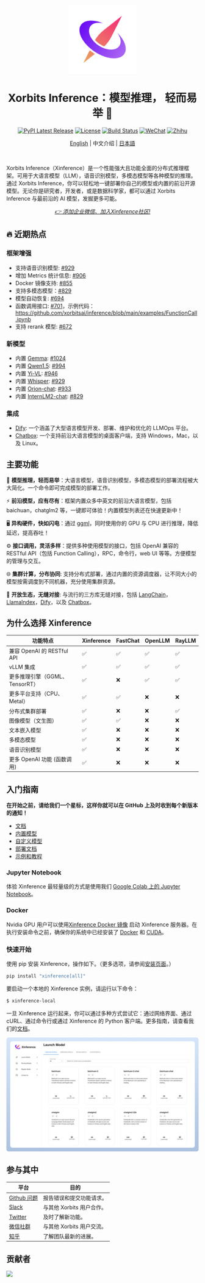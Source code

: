 <div align="center">
<img src="./assets/xorbits-logo.png" width="180px" alt="xorbits" />

# Xorbits Inference：模型推理， 轻而易举 🤖

[![PyPI Latest Release](https://img.shields.io/pypi/v/xinference.svg?style=for-the-badge)](https://pypi.org/project/xinference/)
[![License](https://img.shields.io/pypi/l/xinference.svg?style=for-the-badge)](https://github.com/xorbitsai/inference/blob/main/LICENSE)
[![Build Status](https://img.shields.io/github/actions/workflow/status/xorbitsai/inference/python.yaml?branch=main&style=for-the-badge&label=GITHUB%20ACTIONS&logo=github)](https://actions-badge.atrox.dev/xorbitsai/inference/goto?ref=main)
[![WeChat](https://img.shields.io/badge/添加微信小助手-07C160?style=for-the-badge&logo=wechat&logoColor=white)](https://xorbits.cn/assets/images/wechat_work_qr.png)
[![Zhihu](https://img.shields.io/static/v1?style=for-the-badge&message=未来速度&color=0084FF&logo=Zhihu&logoColor=FFFFFF&label=)](https://www.zhihu.com/org/xorbits)

[English](README.md) | 中文介绍 | [日本語](README_ja_JP.md)
</div>
<br />


Xorbits Inference（Xinference）是一个性能强大且功能全面的分布式推理框架。可用于大语言模型（LLM），语音识别模型，多模态模型等各种模型的推理。通过 Xorbits Inference，你可以轻松地一键部署你自己的模型或内置的前沿开源模型。无论你是研究者，开发者，或是数据科学家，都可以通过 Xorbits Inference 与最前沿的 AI 模型，发掘更多可能。


<div align="center">
<i><a href="https://xorbits.cn/assets/images/wechat_work_qr.png">👉 添加企业微信、加入Xinference社区!</a></i>
</div>

## 🔥 近期热点
### 框架增强
- 支持语音识别模型: [#929](https://github.com/xorbitsai/inference/pull/929)
- 增加 Metrics 统计信息: [#906](https://github.com/xorbitsai/inference/pull/906)
- Docker 镜像支持: [#855](https://github.com/xorbitsai/inference/pull/855)
- 支持多模态模型：[#829](https://github.com/xorbitsai/inference/pull/829)
- 模型自动恢复: [#694](https://github.com/xorbitsai/inference/pull/694)
- 函数调用接口: [#701](https://github.com/xorbitsai/inference/pull/701)，示例代码：https://github.com/xorbitsai/inference/blob/main/examples/FunctionCall.ipynb
- 支持 rerank 模型: [#672](https://github.com/xorbitsai/inference/pull/672)
### 新模型
- 内置 [Gemma](https://github.com/google-deepmind/gemma): [#1024](https://github.com/xorbitsai/inference/pull/1024)
- 内置 [Qwen1.5](https://github.com/QwenLM/Qwen1.5): [#994](https://github.com/xorbitsai/inference/pull/994)
- 内置 [Yi-VL](https://github.com/01-ai/Yi): [#946](https://github.com/xorbitsai/inference/pull/946)
- 内置 [Whisper](https://github.com/openai/whisper): [#929](https://github.com/xorbitsai/inference/pull/929)
- 内置 [Orion-chat](https://huggingface.co/OrionStarAI): [#933](https://github.com/xorbitsai/inference/pull/933)
- 内置 [InternLM2-chat](https://huggingface.co/internlm/internlm2-chat-7b): [#829](https://github.com/xorbitsai/inference/pull/913)
### 集成
- [Dify](https://docs.dify.ai/advanced/model-configuration/xinference): 一个涵盖了大型语言模型开发、部署、维护和优化的 LLMOps 平台。
- [Chatbox](https://chatboxai.app/): 一个支持前沿大语言模型的桌面客户端，支持 Windows，Mac，以及 Linux。

## 主要功能
🌟 **模型推理，轻而易举**：大语言模型，语音识别模型，多模态模型的部署流程被大大简化。一个命令即可完成模型的部署工作。 

⚡️ **前沿模型，应有尽有**：框架内置众多中英文的前沿大语言模型，包括 baichuan，chatglm2 等，一键即可体验！内置模型列表还在快速更新中！

🖥 **异构硬件，快如闪电**：通过 [ggml](https://github.com/ggerganov/ggml)，同时使用你的 GPU 与 CPU 进行推理，降低延迟，提高吞吐！

⚙️ **接口调用，灵活多样**：提供多种使用模型的接口，包括 OpenAI 兼容的 RESTful API（包括 Function Calling），RPC，命令行，web UI 等等。方便模型的管理与交互。

🌐 **集群计算，分布协同**: 支持分布式部署，通过内置的资源调度器，让不同大小的模型按需调度到不同机器，充分使用集群资源。

🔌 **开放生态，无缝对接**: 与流行的三方库无缝对接，包括 [LangChain](https://python.langchain.com/docs/integrations/providers/xinference)，[LlamaIndex](https://gpt-index.readthedocs.io/en/stable/examples/llm/XinferenceLocalDeployment.html#i-run-pip-install-xinference-all-in-a-terminal-window)，[Dify](https://docs.dify.ai/advanced/model-configuration/xinference)，以及 [Chatbox](https://chatboxai.app/)。

## 为什么选择 Xinference
| 功能特点                    | Xinference | FastChat | OpenLLM | RayLLM |
|-------------------------|------------|----------|---------|--------|
| 兼容 OpenAI 的 RESTful API | ✅ | ✅ | ✅ | ✅ |
| vLLM 集成                 | ✅ | ✅ | ✅ | ✅ |
| 更多推理引擎（GGML、TensorRT）   | ✅ | ❌ | ✅ | ✅ |
| 更多平台支持（CPU、Metal）       | ✅ | ✅ | ❌ | ❌ |
| 分布式集群部署                 | ✅ | ❌ | ❌ | ✅ |
| 图像模型（文生图）               | ✅ | ✅ | ❌ | ❌ |
| 文本嵌入模型                  | ✅ | ❌ | ❌ | ❌ |
| 多模态模型                   | ✅ | ❌ | ❌ | ❌ |
| 语音识别模型                  | ✅ | ❌ | ❌ | ❌ |
| 更多 OpenAI 功能 (函数调用)     | ✅ | ❌ | ❌ | ❌ |


## 入门指南

**在开始之前，请给我们一个星标，这样你就可以在 GitHub 上及时收到每个新版本的通知！**

* [文档](https://inference.readthedocs.io/zh-cn/latest/index.html)
* [内置模型](https://inference.readthedocs.io/zh-cn/latest/models/builtin/index.html)
* [自定义模型](https://inference.readthedocs.io/zh-cn/latest/models/custom.html)
* [部署文档](https://inference.readthedocs.io/zh-cn/latest/getting_started/using_xinference.html)
* [示例和教程](https://inference.readthedocs.io/zh-cn/latest/examples/index.html)

### Jupyter Notebook

体验 Xinference 最轻量级的方式是使用我们 [Google Colab 上的 Jupyter Notebook](https://colab.research.google.com/github/xorbitsai/inference/blob/main/examples/Xinference_Quick_Start.ipynb)。

### Docker

Nvidia GPU 用户可以使用[Xinference Docker 镜像](https://inference.readthedocs.io/zh-cn/latest/getting_started/using_docker_image.html) 启动 Xinference 服务器。在执行安装命令之前，确保你的系统中已经安装了 [Docker](https://docs.docker.com/get-docker/) 和 [CUDA](https://developer.nvidia.com/cuda-downloads)。

### 快速开始

使用 pip 安装 Xinference，操作如下。（更多选项，请参阅[安装页面](https://inference.readthedocs.io/zh-cn/latest/getting_started/installation.html)。）

```bash
pip install "xinference[all]"
```

要启动一个本地的 Xinference 实例，请运行以下命令：

```bash
$ xinference-local
```

一旦 Xinference 运行起来，你可以通过多种方式尝试它：通过网络界面、通过 cURL、通过命令行或通过 Xinference 的 Python 客户端。更多指南，请查看我们的[文档](https://inference.readthedocs.io/zh-cn/latest/getting_started/using_xinference.html#run-xinference-locally)。

![网络界面](assets/screenshot.png)

## 参与其中

| 平台                                                                                          | 目的                                              |
|------------------------------------------------------------------------------------------------|--------------------------------------------------|
| [Github 问题](https://github.com/xorbitsai/inference/issues)                                  | 报告错误和提交功能请求。                          |
| [Slack](https://join.slack.com/t/xorbitsio/shared_invite/zt-1o3z9ucdh-RbfhbPVpx7prOVdM1CAuxg)   | 与其他 Xorbits 用户合作。                          |
| [Twitter](https://twitter.com/xorbitsio)                                                     | 及时了解新功能。                                  |
| [微信社群](https://xorbits.cn/assets/images/wechat_work_qr.png)                                     | 与其他 Xorbits 用户交流。                         |
| [知乎](https://zhihu.com/org/xorbits)                                                         | 了解团队最新的进展。                                  |

## 贡献者

<a href="https://github.com/xorbitsai/inference/graphs/contributors">
  <img src="https://contrib.rocks/image?repo=xorbitsai/inference" />
</a>
